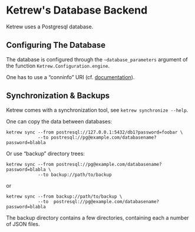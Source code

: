 Ketrew's Database Backend
=========================

Ketrew uses a Postgresql database.

Configuring The Database
------------------------

The database is configured through the `~database_parameters` argument of the
function `Ketrew.Configuration.engine`.

One has to use a “conninfo” URI
(cf. [documentation](http://www.postgresql.org/docs/9.4/static/libpq-connect.html#LIBPQ-CONNSTRING)).

Synchronization & Backups
-------------------------

Ketrew comes with a synchronization tool, see `ketrew synchronize --help`.

One can copy the data between databases:

    ketrew sync --from postresql://127.0.0.1:5432/db1?password=foobar \
                --to postresql://pg@example.com/databasename?password=blabla

Or use “backup” directory trees:

    ketrew sync --from postresql://pg@example.com/databasename?password=blabla \
                --to backup://path/to/backup

or

    ketrew sync --from backup://path/to/backup \
                --to  postresql://pg@example.com/databasename?password=blabla

The backup directory contains a few directories, containing each a number of
JSON files.

